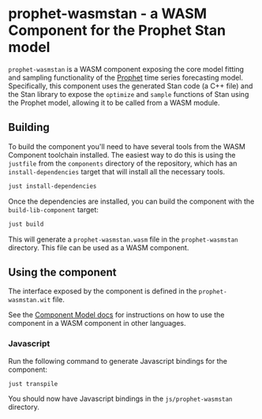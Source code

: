 # prophet-wasmstan - a WASM Component for the Prophet Stan model

`prophet-wasmstan` is a WASM component exposing the core model fitting
and sampling functionality of the [Prophet](https://github.com/facebook/prophet)
time series forecasting model. Specifically, this component uses the
generated Stan code (a C++ file) and the Stan library to expose
the `optimize` and `sample` functions of Stan using the Prophet model,
allowing it to be called from a WASM module.

## Building

To build the component you'll need to have several tools from the
WASM Component toolchain installed. The easiest way to do this is
using the `justfile` from the `components` directory of the repository,
which has an `install-dependencies` target that will install all
the necessary tools.

```bash
just install-dependencies
```

Once the dependencies are installed, you can build the component
with the `build-lib-component` target:

```bash
just build
```

This will generate a `prophet-wasmstan.wasm` file in the `prophet-wasmstan`
directory. This file can be used as a WASM component.

## Using the component

The interface exposed by the component is defined in the `prophet-wasmstan.wit`
file.

See the [Component Model docs](https://component-model.bytecodealliance.org/language-support.html)
for instructions on how to use the component in a WASM component in other
languages.

### Javascript

Run the following command to generate Javascript bindings for the component:

```bash
just transpile
```

You should now have Javascript bindings in the `js/prophet-wasmstan` directory.

